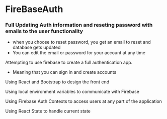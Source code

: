 # FireBaseAuth

### Full Updating Auth information and reseting password with emails to the user functionality
- when you choose to reset password, you get an email to reset and database gets updated
- You can edit the email or password for your account at any time

Attempting to use firebase to create a full authentication app.
- Meaning that you can sign in and create accounts

Using React and Bootstrap to design the front end

Using local environment variables to communicate with Firebase

Using Firebase Auth Contexts to access users at any part of the application

Using React State to handle current state

